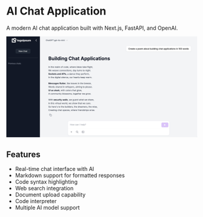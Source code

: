 # AI Chat Application

A modern AI chat application built with Next.js, FastAPI, and OpenAI.

![AI Chat Interface](frontend/public/images/chat_screenshot.png)

## Features

- Real-time chat interface with AI
- Markdown support for formatted responses
- Code syntax highlighting
- Web search integration
- Document upload capability
- Code interpreter
- Multiple AI model support 